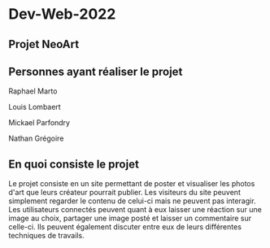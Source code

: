 # Dev-Web-2022
## Projet NeoArt

## Personnes ayant réaliser le projet

Raphael Marto

Louis Lombaert

Mickael Parfondry

Nathan Grégoire

## En quoi consiste le projet

Le projet consiste en un site permettant de poster et visualiser les photos d'art que leurs créateur pourrait publier.
Les visiteurs du site peuvent simplement regarder le contenu de celui-ci mais ne peuvent pas interagir.
Les utilisateurs connectés peuvent quant à eux laisser une réaction sur une image au choix, partager une image posté et laisser un commentaire sur celle-ci. Ils peuvent également discuter entre eux de leurs différentes techniques de travails.
